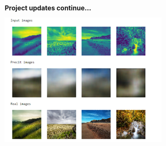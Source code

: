  ## Project updates continue...
![outcome](https://github.com/ugurbykyldz/-imageColoring-autoencoder/blob/master/images.png?raw=true) 
